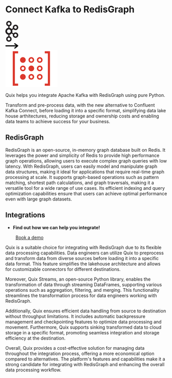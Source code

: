 # Connect Kafka to RedisGraph

<div class="connect-images cards blog-grid-card" markdown>
<div>
<img src="../images/kafka_logo.png" width="40px" />
</div>
<div>
<img src="../images/arrow.svg" width="40px" />
</div>
<div>
<img src="./images/redisgraph_1.jpg" />
</div>
</div>

Quix helps you integrate Apache Kafka with RedisGraph using pure Python.

Transform and pre-process data, with the new alternative to Confluent Kafka Connect, before loading it into a specific format, simplifying data lake house arthitectures, reducing storage and ownership costs and enabling data teams to achieve success for your business.

## RedisGraph

RedisGraph is an open-source, in-memory graph database built on Redis. It leverages the power and simplicity of Redis to provide high performance graph operations, allowing users to execute complex graph queries with low latency. With RedisGraph, users can easily model and manipulate graph data structures, making it ideal for applications that require real-time graph processing at scale. It supports graph-based operations such as pattern matching, shortest path calculations, and graph traversals, making it a versatile tool for a wide range of use cases. Its efficient indexing and query optimization capabilities ensure that users can achieve optimal performance even with large graph datasets.

## Integrations

<div class="grid cards" markdown>

- __Find out how we can help you integrate!__

    <a class="md-button md-button--primary" href="https://share.hsforms.com/1iW0TmZzKQMChk0lxd_tGiw4yjw2?__hstc=175542013.2303933fbd746c0ac86d9ccbe9bc9100.1728383268831.1729603416735.1729620918855.31&__hssc=175542013.1.1729620918855&__hsfp=2132701734" target="_blank" style="margin:.5rem;">Book a demo</a>

</div>


Quix is a suitable choice for integrating with RedisGraph due to its flexible data processing capabilities. Data engineers can utilize Quix to preprocess and transform data from diverse sources before loading it into a specific data format. This feature simplifies the lakehouse architecture and allows for customizable connectors for different destinations. 

Moreover, Quix Streams, an open-source Python library, enables the transformation of data through streaming DataFrames, supporting various operations such as aggregation, filtering, and merging. This functionality streamlines the transformation process for data engineers working with RedisGraph.

Additionally, Quix ensures efficient data handling from source to destination without throughput limitations. It includes automatic backpressure management and checkpointing features to optimize data processing and movement. Furthermore, Quix supports sinking transformed data to cloud storage in a specific format, promoting seamless integration and storage efficiency at the destination.

Overall, Quix provides a cost-effective solution for managing data throughout the integration process, offering a more economical option compared to alternatives. The platform's features and capabilities make it a strong candidate for integrating with RedisGraph and enhancing the overall data processing workflow.

